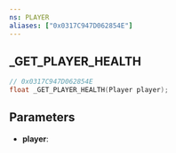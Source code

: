 ```yaml
---
ns: PLAYER
aliases: ["0x0317C947D062854E"]
---
```

## _GET_PLAYER_HEALTH

```c
// 0x0317C947D062854E
float _GET_PLAYER_HEALTH(Player player);
```

## Parameters
* **player**:
